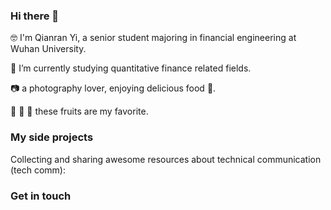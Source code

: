  ### Hi there 👋
 
 🤓 I'm Qianran Yi, a senior student majoring in financial engineering at Wuhan University.

 🌱 I’m currently studying quantitative finance related fields.
 
 📷 a photography lover, enjoying delicious food 🥘.
 
 🍓 🥭 🥝 these fruits are my favorite.


### My side projects

Collecting and sharing awesome resources about technical communication (tech comm):


### Get in touch
